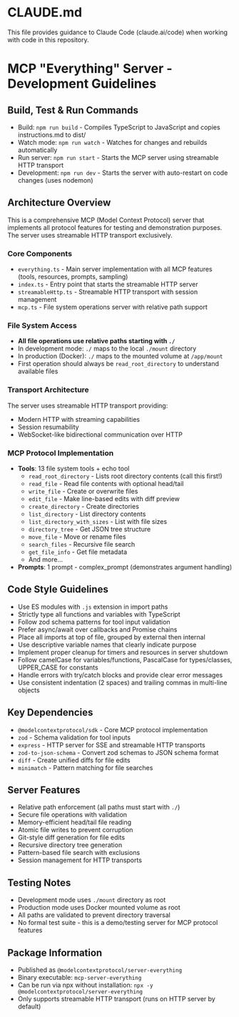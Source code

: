 # CLAUDE.md

This file provides guidance to Claude Code (claude.ai/code) when working with code in this repository.

# MCP "Everything" Server - Development Guidelines

## Build, Test & Run Commands
- Build: `npm run build` - Compiles TypeScript to JavaScript and copies instructions.md to dist/
- Watch mode: `npm run watch` - Watches for changes and rebuilds automatically  
- Run server: `npm run start` - Starts the MCP server using streamable HTTP transport
- Development: `npm run dev` - Starts the server with auto-restart on code changes (uses nodemon)

## Architecture Overview

This is a comprehensive MCP (Model Context Protocol) server that implements all protocol features for testing and demonstration purposes. The server uses streamable HTTP transport exclusively.

### Core Components
- `everything.ts` - Main server implementation with all MCP features (tools, resources, prompts, sampling)
- `index.ts` - Entry point that starts the streamable HTTP server
- `streamableHttp.ts` - Streamable HTTP transport with session management
- `mcp.ts` - File system operations server with relative path support

### File System Access
- **All file operations use relative paths starting with `./`**
- In development mode: `./` maps to the local `./mount` directory
- In production (Docker): `./` maps to the mounted volume at `/app/mount`
- First operation should always be `read_root_directory` to understand available files

### Transport Architecture
The server uses streamable HTTP transport providing:
- Modern HTTP with streaming capabilities
- Session resumability
- WebSocket-like bidirectional communication over HTTP

### MCP Protocol Implementation
- **Tools**: 13 file system tools + echo tool
  - `read_root_directory` - Lists root directory contents (call this first!)
  - `read_file` - Read file contents with optional head/tail
  - `write_file` - Create or overwrite files
  - `edit_file` - Make line-based edits with diff preview
  - `create_directory` - Create directories
  - `list_directory` - List directory contents
  - `list_directory_with_sizes` - List with file sizes
  - `directory_tree` - Get JSON tree structure
  - `move_file` - Move or rename files
  - `search_files` - Recursive file search
  - `get_file_info` - Get file metadata
  - And more...
- **Prompts**: 1 prompt - complex_prompt (demonstrates argument handling)

## Code Style Guidelines
- Use ES modules with `.js` extension in import paths
- Strictly type all functions and variables with TypeScript
- Follow zod schema patterns for tool input validation
- Prefer async/await over callbacks and Promise chains
- Place all imports at top of file, grouped by external then internal
- Use descriptive variable names that clearly indicate purpose
- Implement proper cleanup for timers and resources in server shutdown
- Follow camelCase for variables/functions, PascalCase for types/classes, UPPER_CASE for constants
- Handle errors with try/catch blocks and provide clear error messages
- Use consistent indentation (2 spaces) and trailing commas in multi-line objects

## Key Dependencies
- `@modelcontextprotocol/sdk` - Core MCP protocol implementation
- `zod` - Schema validation for tool inputs
- `express` - HTTP server for SSE and streamable HTTP transports
- `zod-to-json-schema` - Convert zod schemas to JSON schema format
- `diff` - Create unified diffs for file edits
- `minimatch` - Pattern matching for file searches

## Server Features
- Relative path enforcement (all paths must start with `./`)
- Secure file operations with validation
- Memory-efficient head/tail file reading
- Atomic file writes to prevent corruption
- Git-style diff generation for file edits
- Recursive directory tree generation
- Pattern-based file search with exclusions
- Session management for HTTP transports

## Testing Notes
- Development mode uses `./mount` directory as root
- Production mode uses Docker mounted volume as root
- All paths are validated to prevent directory traversal
- No formal test suite - this is a demo/testing server for MCP protocol features

## Package Information
- Published as `@modelcontextprotocol/server-everything`
- Binary executable: `mcp-server-everything`
- Can be run via npx without installation: `npx -y @modelcontextprotocol/server-everything`
- Only supports streamable HTTP transport (runs on HTTP server by default)